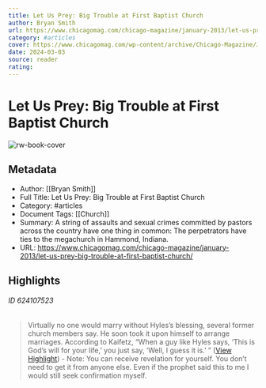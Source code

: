 ```yaml
---
title: Let Us Prey: Big Trouble at First Baptist Church
author: Bryan Smith
url: https://www.chicagomag.com/chicago-magazine/january-2013/let-us-prey-big-trouble-at-first-baptist-church/
category: #articles
cover: https://www.chicagomag.com/wp-content/archive/Chicago-Magazine/January-2013/Let-Us-Prey-Big-Trouble-at-First-Baptist-Church/C201301-First-Baptist-Church-Abuse-sm.jpg
date: 2024-03-03
source: reader
rating:
---
```

# Let Us Prey: Big Trouble at First Baptist Church

![rw-book-cover](https://www.chicagomag.com/wp-content/archive/Chicago-Magazine/January-2013/Let-Us-Prey-Big-Trouble-at-First-Baptist-Church/C201301-First-Baptist-Church-Abuse-sm.jpg)

## Metadata
- Author: [[Bryan Smith]]
- Full Title: Let Us Prey: Big Trouble at First Baptist Church
- Category: #articles
- Document Tags: [[Church]] 
- Summary: A string of assaults and sexual crimes committed by pastors across the country have one thing in common: The perpetrators have ties to the megachurch in Hammond, Indiana.
- URL: https://www.chicagomag.com/chicago-magazine/january-2013/let-us-prey-big-trouble-at-first-baptist-church/

## Highlights
###### ID 624107523
> Virtually no one would marry without Hyles’s blessing, several former church members say. He soon took it upon himself to arrange marriages. According to Kaifetz, “When a guy like Hyles says, ‘This is God’s will for your life,’ you just say, ‘Well, I guess it is.’ ” ([View Highlight](https://read.readwise.io/read/01hetz5pm850pdkmmhck8sgt7h))
    - Note: You can receive revelation for yourself. You don’t need to get it from anyone else. Even if the prophet said this to me I would still seek confirmation myself.
    
